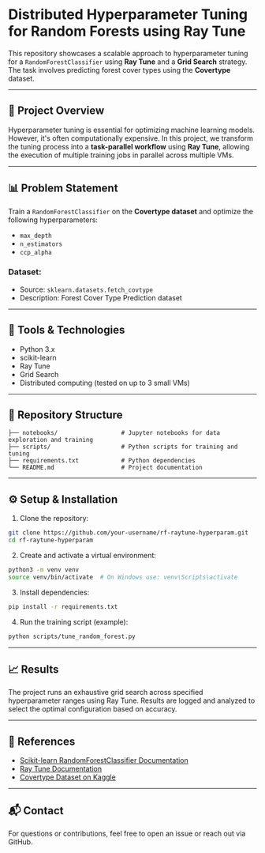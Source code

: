 # Distributed Hyperparameter Tuning for Random Forests using Ray Tune

This repository showcases a scalable approach to hyperparameter tuning for a `RandomForestClassifier` using **Ray Tune** and a **Grid Search** strategy. The task involves predicting forest cover types using the **Covertype** dataset.

---

## 🚀 Project Overview

Hyperparameter tuning is essential for optimizing machine learning models. However, it's often computationally expensive. In this project, we transform the tuning process into a **task-parallel workflow** using **Ray Tune**, allowing the execution of multiple training jobs in parallel across multiple VMs.

---

## 📊 Problem Statement
Train a `RandomForestClassifier` on the **Covertype dataset** and optimize the following hyperparameters:

- `max_depth`
- `n_estimators`
- `ccp_alpha`

### Dataset:
- Source: `sklearn.datasets.fetch_covtype`
- Description: Forest Cover Type Prediction dataset

---

## 🧰 Tools & Technologies
- Python 3.x
- scikit-learn
- Ray Tune
- Grid Search
- Distributed computing (tested on up to 3 small VMs)

---

## 📂 Repository Structure
```
├── notebooks/                  # Jupyter notebooks for data exploration and training
├── scripts/                    # Python scripts for training and tuning
├── requirements.txt            # Python dependencies
└── README.md                   # Project documentation
```

---

## ⚙️ Setup & Installation
1. Clone the repository:
```bash
git clone https://github.com/your-username/rf-raytune-hyperparam.git
cd rf-raytune-hyperparam
```

2. Create and activate a virtual environment:
```bash
python3 -m venv venv
source venv/bin/activate  # On Windows use: venv\Scripts\activate
```

3. Install dependencies:
```bash
pip install -r requirements.txt
```

4. Run the training script (example):
```bash
python scripts/tune_random_forest.py
```

---

## 📈 Results
The project runs an exhaustive grid search across specified hyperparameter ranges using Ray Tune. Results are logged and analyzed to select the optimal configuration based on accuracy.

---

## 📎 References
- [Scikit-learn RandomForestClassifier Documentation](https://scikit-learn.org/stable/modules/generated/sklearn.ensemble.RandomForestClassifier.html)
- [Ray Tune Documentation](https://docs.ray.io/en/latest/tune/index.html)
- [Covertype Dataset on Kaggle](https://www.kaggle.com/competitions/forest-cover-type-prediction)

---

## 📬 Contact
For questions or contributions, feel free to open an issue or reach out via GitHub.
